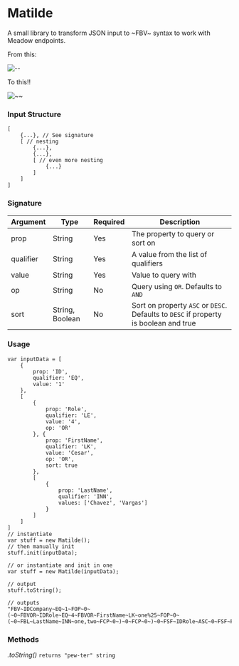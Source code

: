 # Matilde

A small library to transform JSON input to \~FBV\~ syntax to work with Meadow endpoints.

From this:

![--](https://media.giphy.com/media/THzObbdkLXd1S/giphy.gif)

To this!!

![~~](https://media.giphy.com/media/eeDarGFPiZxyE/giphy.gif)

### Input Structure

```
[
    {...}, // See signature
    [ // nesting
        {...},
        {...},
        [ // even more nesting
            {...}
        ]
    ]
]
```

### Signature

| Argument  | Type             | Required | Description                                                                          |
|-----------|------------------|----------|--------------------------------------------------------------------------------------|
| prop      | String           | Yes      | The property to query or sort on                                                     |
| qualifier | String           | Yes      | A value from the list of qualifiers                                                  |
| value     | String           | Yes      | Value to query with                                                                  |
| op        | String           | No       | Query using `OR`. Defaults to `AND`                                                  |
| sort      | String, Boolean | No       | Sort on property `ASC` or `DESC`. Defaults to `DESC` if property is boolean and true  |

### Usage

``` JS
var inputData = [
    {
        prop: 'ID',
        qualifier: 'EQ',
        value: '1'
    },
    [
        {
            prop: 'Role',
            qualifier: 'LE',
            value: '4',
            op: 'OR'
        }, {
            prop: 'FirstName',
            qualifier: 'LK',
            value: 'Cesar',
            op: 'OR',
            sort: true
        },
        [
            {
                prop: 'LastName',
                qualifier: 'INN',
                values: ['Chavez', 'Vargas']
            }
        ]
    ]
]
// instantiate
var stuff = new Matilde();
// then manually init
stuff.init(inputData);

// or instantiate and init in one
var stuff = new Matilde(inputData);

// output
stuff.toString();

// outputs
"FBV~IDCompany~EQ~1~FOP~0~(~0~FBVOR~IDRole~EQ~4~FBVOR~FirstName~LK~one%25~FOP~0~(~0~FBL~LastName~INN~one,two~FCP~0~)~0~FCP~0~)~0~FSF~IDRole~ASC~0~FSF~FirstName~DESC~0"
```


### Methods

*.toString()*
`returns "pew-ter" string`
